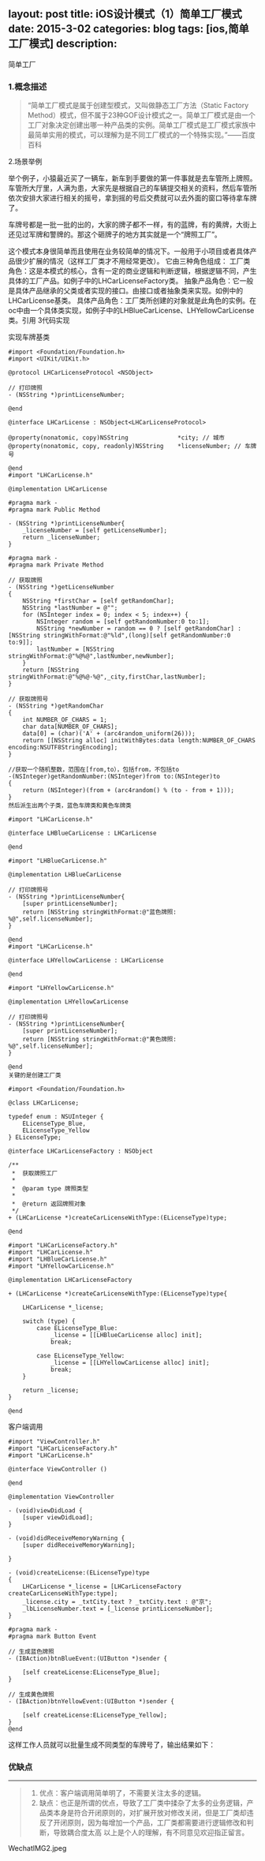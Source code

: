 layout: post
title: iOS设计模式（1）简单工厂模式
date: 2015-3-02
categories: blog
tags: [ios,简单工厂模式]
description: 
---


简单工厂
### 1.概念描述
>“简单工厂模式是属于创建型模式，又叫做静态工厂方法（Static Factory Method）模式，但不属于23种GOF设计模式之一。简单工厂模式是由一个工厂对象决定创建出哪一种产品类的实例。简单工厂模式是工厂模式家族中最简单实用的模式，可以理解为是不同工厂模式的一个特殊实现。”——百度百科

2.场景举例

举个例子，小猿最近买了一辆车，新车到手要做的第一件事就是去车管所上牌照。车管所大厅里，人满为患，大家先是根据自己的车辆提交相关的资料，然后车管所依次安排大家进行相关的摇号，拿到摇的号后交费就可以去外面的窗口等待拿车牌了。

车牌号都是一批一批的出的，大家的牌子都不一样，有的蓝牌，有的黄牌，大街上还见过军牌和警牌的。那这个砸牌子的地方其实就是一个“牌照工厂”。

这个模式本身很简单而且使用在业务较简单的情况下。一般用于小项目或者具体产品很少扩展的情况（这样工厂类才不用经常更改）。
它由三种角色组成：
工厂类角色：这是本模式的核心，含有一定的商业逻辑和判断逻辑，根据逻辑不同，产生具体的工厂产品。如例子中的LHCarLicenseFactory类。
抽象产品角色：它一般是具体产品继承的父类或者实现的接口。由接口或者抽象类来实现。如例中的LHCarLicense基类。
具体产品角色：工厂类所创建的对象就是此角色的实例。在oc中由一个具体类实现，如例子中的LHBlueCarLicense、LHYellowCarLicense类。引用
3代码实现

实现车牌基类

	#import <Foundation/Foundation.h>
	#import <UIKit/UIKit.h>
	
	@protocol LHCarLicenseProtocol <NSObject>
	
	// 打印牌照
	- (NSString *)printLicenseNumber;
	
	@end
	
	@interface LHCarLicense : NSObject<LHCarLicenseProtocol>
	
	@property(nonatomic, copy)NSString              *city; // 城市
	@property(nonatomic, copy, readonly)NSString    *licenseNumber; // 车牌号
	
	@end
	#import "LHCarLicense.h"
	
	@implementation LHCarLicense
	
	#pragma mark -
	#pragma mark Public Method
	
	- (NSString *)printLicenseNumber{
	    _licenseNumber = [self getLicenseNumber];
	    return _licenseNumber;
	}
	
	#pragma mark -
	#pragma mark Private Method
	
	// 获取牌照
	- (NSString *)getLicenseNumber
	{
	    NSString *firstChar = [self getRandomChar];
	    NSString *lastNumber = @"";
	    for (NSInteger index = 0; index < 5; index++) {
	        NSInteger random = [self getRandomNumber:0 to:1];
	        NSString *newNumber = random == 0 ? [self getRandomChar] : [NSString stringWithFormat:@"%ld",(long)[self getRandomNumber:0 to:9]];
	        lastNumber = [NSString stringWithFormat:@"%@%@",lastNumber,newNumber];
	    }
	    return [NSString stringWithFormat:@"%@%@·%@",_city,firstChar,lastNumber];
	}
	
	// 获取牌照号
	- (NSString *)getRandomChar
	{
	    int NUMBER_OF_CHARS = 1;
	    char data[NUMBER_OF_CHARS];
	    data[0] = (char)('A' + (arc4random_uniform(26)));
	    return [[NSString alloc] initWithBytes:data length:NUMBER_OF_CHARS encoding:NSUTF8StringEncoding];
	}
	
	//获取一个随机整数，范围在[from,to），包括from，不包括to
	-(NSInteger)getRandomNumber:(NSInteger)from to:(NSInteger)to
	{
	    return (NSInteger)(from + (arc4random() % (to - from + 1)));
	}
	然后派生出两个子类，蓝色车牌类和黄色车牌类
	
	#import "LHCarLicense.h"
	
	@interface LHBlueCarLicense : LHCarLicense
	
	@end
	
	#import "LHBlueCarLicense.h"
	
	@implementation LHBlueCarLicense
	
	// 打印牌照号
	- (NSString *)printLicenseNumber{
	    [super printLicenseNumber];
	    return [NSString stringWithFormat:@"蓝色牌照: %@",self.licenseNumber];
	}
	
	@end
	#import "LHCarLicense.h"
	
	@interface LHYellowCarLicense : LHCarLicense
	
	@end

	#import "LHYellowCarLicense.h"
	
	@implementation LHYellowCarLicense
	
	// 打印牌照号
	- (NSString *)printLicenseNumber{
	    [super printLicenseNumber];
	    return [NSString stringWithFormat:@"黄色牌照: %@",self.licenseNumber];
	}
	
	@end
	关键的是创建工厂类
	
	#import <Foundation/Foundation.h>
	
	@class LHCarLicense;
	
	typedef enum : NSUInteger {
	    ELicenseType_Blue,
	    ELicenseType_Yellow
	} ELicenseType;
	
	@interface LHCarLicenseFactory : NSObject
	
	/**
	 *  获取牌照工厂
	 *
	 *  @param type 牌照类型
	 *
	 *  @return 返回牌照对象
	 */
	+ (LHCarLicense *)createCarLicenseWithType:(ELicenseType)type;
	
	@end
	
	#import "LHCarLicenseFactory.h"
	#import "LHCarLicense.h"
	#import "LHBlueCarLicense.h"
	#import "LHYellowCarLicense.h"
	
	@implementation LHCarLicenseFactory
	
	+ (LHCarLicense *)createCarLicenseWithType:(ELicenseType)type{
	
	    LHCarLicense *_license;
	
	    switch (type) {
	        case ELicenseType_Blue:
	            _license = [[LHBlueCarLicense alloc] init];
	            break;
	
	        case ELicenseType_Yellow:
	            _license = [[LHYellowCarLicense alloc] init];
	            break;
	    }
	
	    return _license;
	}
	
	@end
客户端调用

	#import "ViewController.h"
	#import "LHCarLicenseFactory.h"
	#import "LHCarLicense.h"
	
	@interface ViewController ()
	
	@end
	
	@implementation ViewController
	
	- (void)viewDidLoad {
	    [super viewDidLoad];
	}
	
	- (void)didReceiveMemoryWarning {
	    [super didReceiveMemoryWarning];
	
	}
	
	- (void)createLicense:(ELicenseType)type
	{
	    LHCarLicense *_license = [LHCarLicenseFactory createCarLicenseWithType:type];
	    _license.city = _txtCity.text ? _txtCity.text : @"京";
	    _lbLicenseNumber.text = [_license printLicenseNumber];
	}
	
	#pragma mark -
	#pragma mark Button Event
	
	// 生成蓝色牌照
	- (IBAction)btnBlueEvent:(UIButton *)sender {
	
	    [self createLicense:ELicenseType_Blue];
	}
	
	// 生成黄色牌照
	- (IBAction)btnYellowEvent:(UIButton *)sender {
	
	    [self createLicense:ELicenseType_Yellow];
	}
	@end
这样工作人员就可以批量生成不同类型的车牌号了，输出结果如下：
### 优缺点
---------------------------
>1. 优点：客户端调用简单明了，不需要关注太多的逻辑。
>2. 缺点：也正是所谓的优点，导致了工厂类中揉杂了太多的业务逻辑，产品类本身是符合开闭原则的，对扩展开放对修改关闭，但是工厂类却违反了开闭原则，因为每增加一个产品，工厂类都需要进行逻辑修改和判断，导致耦合度太高
以上是个人的理解，有不同意见欢迎指正留言。

WechatIMG2.jpeg